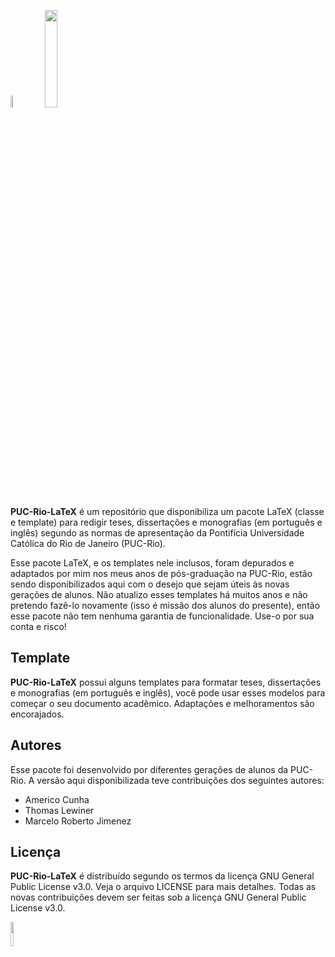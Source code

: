 <img src="logo/pucrio_avr4.jpg" width="07%"> &nbsp; &nbsp; <img src="logo/LaTeX_logo.png" width="20%">

**PUC-Rio-LaTeX** é um repositório que disponibiliza um pacote LaTeX (classe e template) para redigir teses, dissertações e monografias (em português e inglês) segundo as normas de apresentação da Pontifícia Universidade Católica do Rio de Janeiro (PUC-Rio).

Esse pacote LaTeX, e os templates nele inclusos, foram depurados e adaptados por mim nos meus anos de pós-graduação na PUC-Rio, estão sendo disponibilizados aqui com o desejo que sejam úteis às novas gerações de alunos. Não atualizo esses templates há muitos anos e não pretendo fazê-lo novamente (isso é missão dos alunos do presente), então esse pacote não tem nenhuma garantia de funcionalidade. Use-o por sua conta e risco!

## Template

**PUC-Rio-LaTeX** possui alguns templates para formatar teses, dissertações e monografias (em português e inglês), você pode usar esses modelos para começar o seu documento acadêmico. Adaptações e melhoramentos são encorajados.

## Autores
Esse pacote foi desenvolvido por diferentes gerações de alunos da PUC-Rio. A versão aqui disponibilizada teve contribuições dos seguintes autores:
- Americo Cunha
- Thomas Lewiner
- Marcelo Roberto Jimenez

## Licença

**PUC-Rio-LaTeX** é distribuído segundo os termos da licença GNU General Public License v3.0. Veja o arquivo LICENSE para mais detalhes. Todas as novas contribuições devem ser feitas sob a licença GNU General Public License v3.0.

<img src="logos/GPLv3_Logo.png" width="10%">
